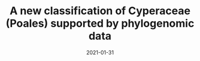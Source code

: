 ---
title: "A new classification of Cyperaceae (Poales) supported by phylogenomic data"
collection: publications
permalink: /publication/Larridon et al 2021 JSE Cyperaceae
date: 2021-01-31
venue: 'Journal of Systematic and Evolution'
paperurl: '/files/pdf/research/Larridon et al 2021 JSE Cyperaceae.pdf'
link: 'https://doi.org/10.1111/jse.12757'
#code: 'https://doi.org/...'
#github: 'https://github.com/jimarcor/...'
#figshare: 'https://figshare.com/...'
citation: 'Larridon I, Zuntini A, Léveillé-Bourret É, Barrett RL, Starr JR, Muasya MA, Villaverde T, Bauters K, Brewer G, Bruhl J, Costa S, Elliott T, Epitawalage N, Escudero M, Fairlie I, Goetghebeur P, Hipp AL, Jiménez-Mejías P, Kikuchi IS, Luceño M, <B>Márquez-Corro JI</B>, Martín-Bravo S, Maurin O, Pokorny L, Roalson EH, Semmouri I, Simpson D, Spalink D,Thomas W, Wilson KL, Xanthos M, Forest F, Baker W. 2021. &quot;A new classification of Cyperaceae (Poales) supported by phylogenomic data&quot; <i>Journal of Systematic and Evolution</i> 59(4): 852-895. doi:10.1111/jse.12757'
---